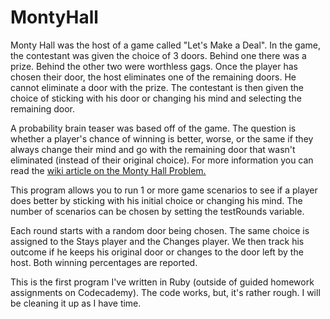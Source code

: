MontyHall
=========
Monty Hall was the host of a game called "Let's Make a Deal".  In the game, the contestant was given the choice of 3 doors.  Behind one there was a prize.  Behind the other two were worthless gags.  Once the player has chosen their door, the host eliminates one of the remaining doors.  He cannot eliminate a door with the prize.  The contestant is then given the choice of sticking with his door or changing his mind and selecting the remaining door.

A probability brain teaser was based off of the game.  The question is whether a player's chance of winning is better, worse, or the same if they always change their mind and go with the remaining door that wasn't eliminated (instead of their original choice).  For more information you can read the [wiki article on the Monty Hall Problem.](http://en.wikipedia.org/wiki/Monty_Hall_problem)

This program allows you to run 1 or more game scenarios to see if a player does better by sticking with his initial choice or changing his mind.  The number of scenarios can be chosen by setting the testRounds variable.

Each round starts with a random door being chosen.  The same choice is assigned to the Stays player and the Changes player.  We then track his outcome if he keeps his original door or changes to the door left by the host.  Both winning percentages are reported.

This is the first program I've written in Ruby (outside of guided homework assignments on Codecademy).  The code works, but, it's rather rough.  I will be cleaning it up as I have time.
